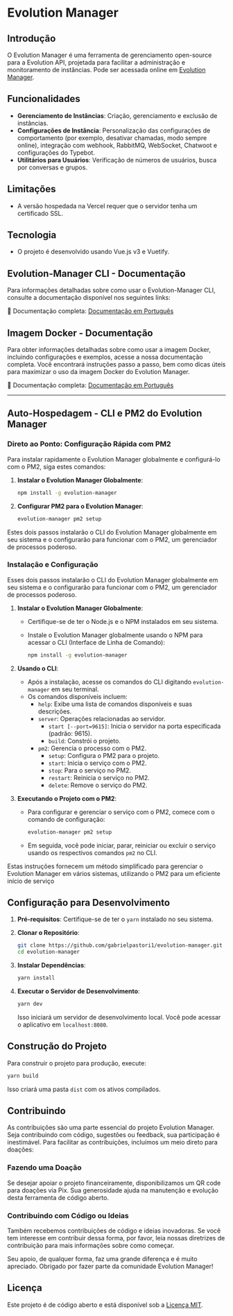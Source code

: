 # Evolution Manager

## Introdução

O Evolution Manager é uma ferramenta de gerenciamento open-source para a Evolution API, projetada para facilitar a administração e monitoramento de instâncias. Pode ser acessada online em [Evolution Manager](https://github.com/gabrielpastori1/evolution-manager).

## Funcionalidades

- **Gerenciamento de Instâncias**: Criação, gerenciamento e exclusão de instâncias.
- **Configurações de Instância**: Personalização das configurações de comportamento (por exemplo, desativar chamadas, modo sempre online), integração com webhook, RabbitMQ, WebSocket, Chatwoot e configurações do Typebot.
- **Utilitários para Usuários**: Verificação de números de usuários, busca por conversas e grupos.

## Limitações

- A versão hospedada na Vercel requer que o servidor tenha um certificado SSL.

## Tecnologia

- O projeto é desenvolvido usando Vue.js v3 e Vuetify.

## Evolution-Manager CLI - Documentação

Para informações detalhadas sobre como usar o Evolution-Manager CLI, consulte a documentação disponível nos seguintes links:

🔗 Documentação completa: [Documentação em Português](https://github.com/gabrielpastori1/evolution-manager/blob/main/docs/pt_br/cli.md)

## Imagem Docker - Documentação

Para obter informações detalhadas sobre como usar a imagem Docker, incluindo configurações e exemplos, acesse a nossa documentação completa. Você encontrará instruções passo a passo, bem como dicas úteis para maximizar o uso da imagem Docker do Evolution Manager.

🔗 Documentação completa: [Documentação em Português](https://github.com/gabrielpastori1/evolution-manager/tree/main/docs/pt_br/docker.md)

---

## Auto-Hospedagem - CLI e PM2 do Evolution Manager

### Direto ao Ponto: Configuração Rápida com PM2

Para instalar rapidamente o Evolution Manager globalmente e configurá-lo com o PM2, siga estes comandos:

1. **Instalar o Evolution Manager Globalmente**:

   ```bash
   npm install -g evolution-manager
   ```

2. **Configurar PM2 para o Evolution Manager**:

   ```bash
   evolution-manager pm2 setup
   ```

Estes dois passos instalarão o CLI do Evolution Manager globalmente em seu sistema e o configurarão para funcionar com o PM2, um gerenciador de processos poderoso.

### Instalação e Configuração

Esses dois passos instalarão o CLI do Evolution Manager globalmente em seu sistema e o configurarão para funcionar com o PM2, um gerenciador de processos poderoso.

1. **Instalar o Evolution Manager Globalmente**:
   - Certifique-se de ter o Node.js e o NPM instalados em seu sistema.
   - Instale o Evolution Manager globalmente usando o NPM para acessar o CLI (Interface de Linha de Comando):

     ```bash
     npm install -g evolution-manager
     ```

2. **Usando o CLI**:
   - Após a instalação, acesse os comandos do CLI digitando `evolution-manager` em seu terminal.
   - Os comandos disponíveis incluem:
     - `help`: Exibe uma lista de comandos disponíveis e suas descrições.
     - `server`: Operações relacionadas ao servidor.
       - `start [--port=9615]`: Inicia o servidor na porta especificada (padrão: 9615).
       - `build`: Constrói o projeto.
     - `pm2`: Gerencia o processo com o PM2.
       - `setup`: Configura o PM2 para o projeto.
       - `start`: Inicia o serviço com o PM2.
       - `stop`: Para o serviço no PM2.
       - `restart`: Reinicia o serviço no PM2.
       - `delete`: Remove o serviço do PM2.

3. **Executando o Projeto com o PM2**:
   - Para configurar e gerenciar o serviço com o PM2, comece com o comando de configuração:

     ```bash
     evolution-manager pm2 setup
     ```

   - Em seguida, você pode iniciar, parar, reiniciar ou excluir o serviço usando os respectivos comandos `pm2` no CLI.

Estas instruções fornecem um método simplificado para gerenciar o Evolution Manager em vários sistemas, utilizando o PM2 para um eficiente início de serviço

## Configuração para Desenvolvimento

1. **Pré-requisitos**: Certifique-se de ter o `yarn` instalado no seu sistema.
2. **Clonar o Repositório**:

   ```bash
   git clone https://github.com/gabrielpastori1/evolution-manager.git
   cd evolution-manager
   ```

3. **Instalar Dependências**:

   ```bash
   yarn install
   ```

4. **Executar o Servidor de Desenvolvimento**:

   ```bash
   yarn dev
   ```

   Isso iniciará um servidor de desenvolvimento local. Você pode acessar o aplicativo em `localhost:8080`.

## Construção do Projeto

Para construir o projeto para produção, execute:

```bash
yarn build
```

Isso criará uma pasta `dist` com os ativos compilados.

## Contribuindo

As contribuições são uma parte essencial do projeto Evolution Manager. Seja contribuindo com código, sugestões ou feedback, sua participação é inestimável. Para facilitar as contribuições, incluímos um meio direto para doações:

### Fazendo uma Doação

Se desejar apoiar o projeto financeiramente, disponibilizamos um QR code para doações via Pix. Sua generosidade ajuda na manutenção e evolução desta ferramenta de código aberto.


### Contribuindo com Código ou Ideias

Também recebemos contribuições de código e ideias inovadoras. Se você tem interesse em contribuir dessa forma, por favor, leia nossas diretrizes de contribuição para mais informações sobre como começar.

Seu apoio, de qualquer forma, faz uma grande diferença e é muito apreciado. Obrigado por fazer parte da comunidade Evolution Manager!

## Licença

Este projeto é de código aberto e está disponível sob a [Licença MIT](LICENSE.md).
